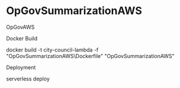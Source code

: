 # OpGovSummarizationAWS
OpGovAWS

Docker Build

docker build -t city-council-lambda -f "OpGovSummarizationAWS\Dockerfile" "OpGovSummarizationAWS"   

Deployment

serverless deploy
